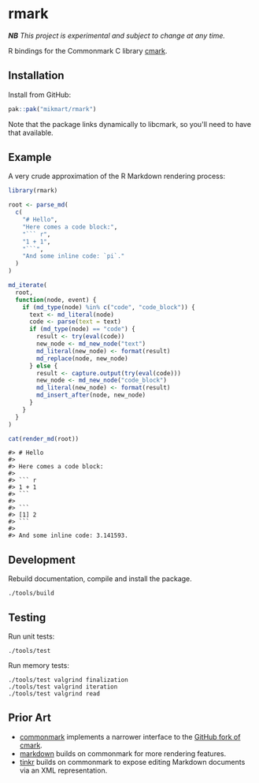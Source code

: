 # rmark

_**NB** This project is experimental and subject to change at any time._

R bindings for the Commonmark C library [cmark](https://github.com/commonmark/cmark).

## Installation

Install from GitHub:

``` r
pak::pak("mikmart/rmark")
```

Note that the package links dynamically to libcmark, so you'll need to have that available.

## Example

A very crude approximation of the R Markdown rendering process:

``` r
library(rmark)

root <- parse_md(
  c(
    "# Hello",
    "Here comes a code block:",
    "``` r",
    "1 + 1",
    "```",
    "And some inline code: `pi`."
  )
)

md_iterate(
  root,
  function(node, event) {
    if (md_type(node) %in% c("code", "code_block")) {
      text <- md_literal(node)
      code <- parse(text = text)
      if (md_type(node) == "code") {
        result <- try(eval(code))
        new_node <- md_new_node("text")
        md_literal(new_node) <- format(result)
        md_replace(node, new_node)
      } else {
        result <- capture.output(try(eval(code)))
        new_node <- md_new_node("code_block")
        md_literal(new_node) <- format(result)
        md_insert_after(node, new_node)
      }
    }
  }
)

cat(render_md(root))
```

```
#> # Hello
#>
#> Here comes a code block:
#>
#> ``` r
#> 1 + 1
#> ```
#>
#> ```
#> [1] 2
#> ```
#>
#> And some inline code: 3.141593.
```

## Development

Rebuild documentation, compile and install the package.

``` console
./tools/build
```

## Testing

Run unit tests:

``` console
./tools/test
```

Run memory tests:

``` console
./tools/test valgrind finalization
./tools/test valgrind iteration
./tools/test valgrind read
```

## Prior Art

- [commonmark](https://docs.ropensci.org/commonmark/) implements a narrower interface to the [GitHub fork of cmark](https://github.com/github/cmark-gfm/).
- [markdown](https://github.com/rstudio/markdown) builds on commonmark for more rendering features.
- [tinkr](https://docs.ropensci.org/tinkr/) builds on commonmark to expose editing Markdown documents via an XML representation.
